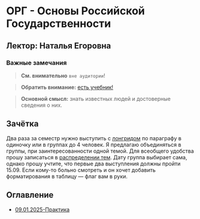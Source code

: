 # ОРГ - Основы Российской Государственности

## Лектор: Наталья Егоровна

### Важные замечания

> **См. внимательно** `вне аудитории`!

> **Обратить внимание:** [есть учебник!](https://files.sberdisk.ru/s/KcJZN8LsD8uPRyo)

> **Основной смысл:** знать известных людей и достоверные сведения о них.

## Зачётка

Два раза за семестр нужно выступить с [лонгридом](https://ru.wikipedia.org/wiki/Лонгрид) по параграфу в одиночку или в группах до 4 человек.
Я предлагаю объединяться в группы, при заинтересованности одной темой. Для всеобщего удобства прошу записаться в [распределении тем](https://docs.google.com/spreadsheets/d/14IghSAr64R6pyRCrCZSfSQ65QS6v-L1U4Hg-vg8wUzk/edit?usp=sharing). Дату группа выбирает сама, однако прошу учтите, что первые два выступления должны пройти 15.09. Если кому-то больно смотреть и он хочет добавить форматирования в таблицу — флаг вам в руки.

## Оглавление
- [09.01.2025-Практика](./09.01.2025-Практика.md)
